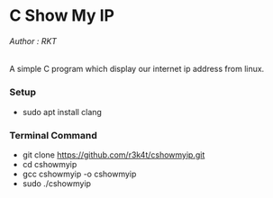 # C Show My IP 




<h6>Author : RKT</h6>


A simple C program which display our internet ip address from linux.


### Setup ###

+ sudo apt install clang

### Terminal Command ###

+ git clone https://github.com/r3k4t/cshowmyip.git
+ cd cshowmyip
+ gcc cshowmyip -o cshowmyip
+ sudo ./cshowmyip
